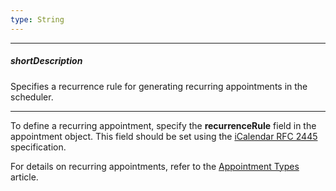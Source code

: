 ```yaml
---
type: String
---
```

---
##### shortDescription
Specifies a recurrence rule for generating recurring appointments in the scheduler.

---
To define a recurring appointment, specify the **recurrenceRule** field in the appointment object. This field should be set using the [iCalendar RFC 2445](https://tools.ietf.org/html/rfc2445#section-4.3.10) specification.

For details on recurring appointments, refer to the [Appointment Types](/concepts/10%20UI%20Widgets/72%20Scheduler/30%20Appointment%20Types/020%20All%20Day%20Appointments.md '/Documentation/Guide/UI_Widgets/Scheduler/Appointment_Types/#All_Day_Appointments') article.